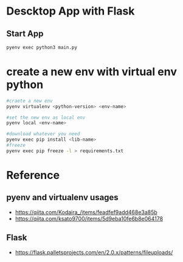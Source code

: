 # Descktop App with Flask
## Start App
```sh
pyenv exec python3 main.py
```
# create a new env with virtual env python
```sh
#craete a new env
pyenv virtualenv <python-version> <env-name>

#set the new env as local env 
pyenv local <env-name>

#download whatever you need
pyenv exec pip install <lib-name>
#freeze
pyenv exec pip freeze -l > requirements.txt
```


# Reference 
## pyenv and virtualenv usages 
- https://qiita.com/Kodaira_/items/feadfef9add468e3a85b
- https://qiita.com/ksato9700/items/5d9eba10fe6b8e064178
## Flask 
- https://flask.palletsprojects.com/en/2.0.x/patterns/fileuploads/

